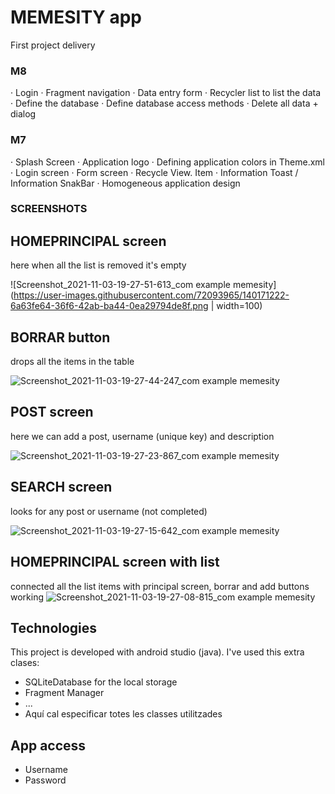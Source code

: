 # MEMESITY app

First project delivery

### M8
· Login
· Fragment navigation
· Data entry form
· Recycler list to list the data
· Define the database
· Define database access methods
· Delete all data + dialog




### M7
· Splash Screen
· Application logo
· Defining application colors in Theme.xml
· Login screen
· Form screen
· Recycle View. Item
· Information Toast / Information SnakBar
· Homogeneous application design

### SCREENSHOTS

## HOMEPRINCIPAL screen
here when all the list is removed it's empty

![Screenshot_2021-11-03-19-27-51-613_com example memesity](https://user-images.githubusercontent.com/72093965/140171222-6a63fe64-36f6-42ab-ba44-0ea29794de8f.png | width=100) 

## BORRAR button
drops all the items in the table

![Screenshot_2021-11-03-19-27-44-247_com example memesity](https://user-images.githubusercontent.com/72093965/140171657-53cf5a77-45c5-416e-af87-d6b6f95b85e9.png)

## POST screen
here we can add a post, username (unique key) and description

![Screenshot_2021-11-03-19-27-23-867_com example memesity](https://user-images.githubusercontent.com/72093965/140171807-4c51d2b5-b1be-4f2b-8fae-51473414a73a.png)

## SEARCH screen
looks for any post or username (not completed)

![Screenshot_2021-11-03-19-27-15-642_com example memesity](https://user-images.githubusercontent.com/72093965/140171892-f3a1223b-db63-4738-bd65-892d5c466afb.png)

## HOMEPRINCIPAL screen with list
connected all the list items with principal screen, borrar and add buttons working
![Screenshot_2021-11-03-19-27-08-815_com example memesity](https://user-images.githubusercontent.com/72093965/140172274-b046e6b9-1e20-4819-8b31-77ce3914c252.png)

## Technologies
This project is developed with android studio (java).
I've used this extra clases:

* SQLiteDatabase for the local storage
* Fragment Manager
* ...
* Aquí cal especificar totes les classes utilitzades


## App access
* Username
* Password


